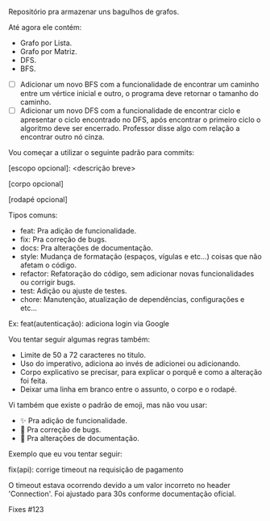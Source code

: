 Repositório pra armazenar uns bagulhos de grafos.

Até agora ele contém:
- Grafo por Lista.
- Grafo por Matriz.
- DFS.
- BFS.
- [ ] Adicionar um novo BFS com a funcionalidade de encontrar um caminho entre um vértice inicial e outro, o programa deve retornar o tamanho do caminho.
- [ ] Adicionar um novo DFS com a funcionalidade de encontrar ciclo e apresentar o ciclo encontrado no DFS, após encontrar o primeiro ciclo o algoritmo deve ser encerrado. Professor disse algo com relação a encontrar outro nó cinza.

Vou começar a utilizar o seguinte padrão para commits:

<tipo>[escopo opcional]: <descrição breve>

[corpo opcional]

[rodapé opcional]

Tipos comuns:
- feat: Pra adição de funcionalidade.
- fix: Pra correção de bugs.
- docs: Pra alterações de documentação.
- style: Mudança de formatação (espaços, vígulas e etc...) coisas que não afetam o código.
- refactor: Refatoração do código, sem adicionar novas funcionalidades ou corrigir bugs.
- test: Adição ou ajuste de testes.
- chore: Manutenção, atualização de dependências, configurações e etc...

Ex: feat(autenticação): adiciona login via Google

Vou tentar seguir algumas regras também:
- Limite de 50 a 72 caracteres no titulo.
- Uso do imperativo, adiciona ao invés de adicionei ou adicionando.
- Corpo explicativo se precisar, para explicar o porquê e como a alteração foi feita.
- Deixar uma linha em branco entre o assunto, o corpo e o rodapé.

Vi também que existe o padrão de emoji, mas não vou usar:
- :sparkles: Pra adição de funcionalidade.
- :bug: Pra correção de bugs.
- :memo: Pra alterações de documentação.

Exemplo que eu vou tentar seguir:

fix(api): corrige timeout na requisição de pagamento

O timeout estava ocorrendo devido a um valor incorreto no header 'Connection'.
Foi ajustado para 30s conforme documentação oficial.

Fixes #123